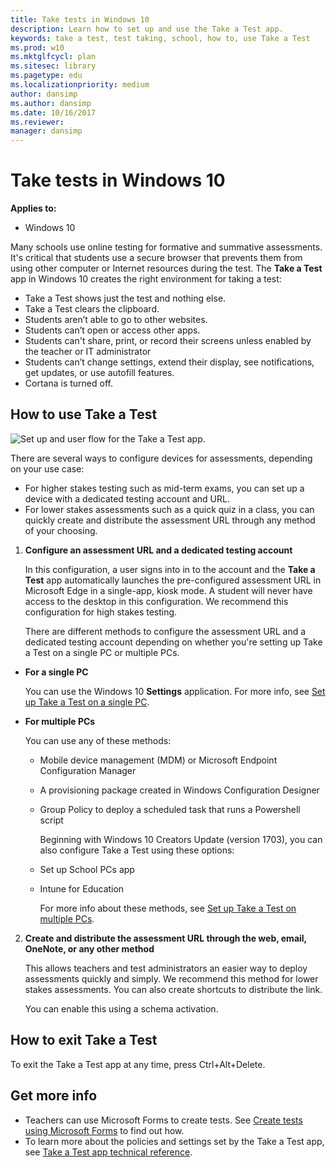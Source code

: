 ```yaml
---
title: Take tests in Windows 10
description: Learn how to set up and use the Take a Test app.
keywords: take a test, test taking, school, how to, use Take a Test
ms.prod: w10
ms.mktglfcycl: plan
ms.sitesec: library
ms.pagetype: edu
ms.localizationpriority: medium
author: dansimp
ms.author: dansimp
ms.date: 10/16/2017
ms.reviewer: 
manager: dansimp
---
```


# Take tests in Windows 10
**Applies to:**

-   Windows 10   


Many schools use online testing for formative and summative assessments. It's critical that students use a secure browser that prevents them from using other computer or Internet resources during the test. The **Take a Test** app in Windows 10 creates the right environment for taking a test:

- Take a Test shows just the test and nothing else.
- Take a Test clears the clipboard.
- Students aren’t able to go to other websites.
- Students can’t open or access other apps.
- Students can't share, print, or record their screens unless enabled by the teacher or IT administrator
- Students can’t change settings, extend their display, see notifications, get updates, or use autofill features.
- Cortana is turned off.

## How to use Take a Test

![Set up and user flow for the Take a Test app.](images/take_a_test_flow_dark.png)

There are several ways to configure devices for assessments, depending on your use case:

- For higher stakes testing such as mid-term exams, you can set up a device with a dedicated testing account and URL. 
- For lower stakes assessments such as a quick quiz in a class, you can quickly create and distribute the assessment URL through any method of your choosing.

1. **Configure an assessment URL and a dedicated testing account**

    In this configuration, a user signs into in to the account and the **Take a Test** app automatically launches the pre-configured assessment URL in Microsoft Edge in a single-app, kiosk mode. A student will never have access to the desktop in this configuration. We recommend this configuration for high stakes testing.

    There are different methods to configure the assessment URL and a dedicated testing account depending on whether you're setting up Take a Test on a single PC or multiple PCs.

  - **For a single PC**
        
      You can use the Windows 10 **Settings** application. For more info, see [Set up Take a Test on a single PC](take-a-test-single-pc.md).

  - **For multiple PCs**
    
      You can use any of these methods:
    - Mobile device management (MDM) or Microsoft Endpoint Configuration Manager
    - A provisioning package created in Windows Configuration Designer
    - Group Policy to deploy a scheduled task that runs a Powershell script

      Beginning with Windows 10 Creators Update (version 1703), you can also configure Take a Test using these options:
    - Set up School PCs app
    - Intune for Education

      For more info about these methods, see [Set up Take a Test on multiple PCs](take-a-test-multiple-pcs.md).

2. **Create and distribute the assessment URL through the web, email, OneNote, or any other method** 

    This allows teachers and test administrators an easier way to deploy assessments quickly and simply. We recommend this method for lower stakes assessments. You can also create shortcuts to distribute the link.

    You can enable this using a schema activation.


## How to exit Take a Test
To exit the Take a Test app at any time, press Ctrl+Alt+Delete.


## Get more info
- Teachers can use Microsoft Forms to create tests. See [Create tests using Microsoft Forms](https://support.microsoft.com/office/create-a-quiz-with-microsoft-forms-a082a018-24a1-48c1-b176-4b3616cdc83d) to find out how.
- To learn more about the policies and settings set by the Take a Test app, see [Take a Test app technical reference](take-a-test-app-technical.md).

